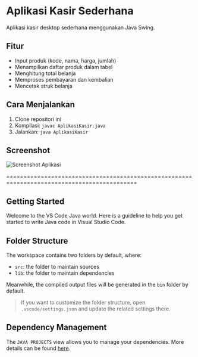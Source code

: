# Aplikasi Kasir Sederhana

Aplikasi kasir desktop sederhana menggunakan Java Swing.

## Fitur
- Input produk (kode, nama, harga, jumlah)
- Menampilkan daftar produk dalam tabel
- Menghitung total belanja
- Memproses pembayaran dan kembalian
- Mencetak struk belanja

## Cara Menjalankan
1. Clone repositori ini
2. Kompilasi: `javac AplikasiKasir.java`
3. Jalankan: `java AplikasiKasir`

## Screenshot
![Screenshot Aplikasi](https://github.com/user-attachments/assets/2ced5297-28bc-4d34-9c7c-fb8900911cf2)


============================================================================================

## Getting Started

Welcome to the VS Code Java world. Here is a guideline to help you get started to write Java code in Visual Studio Code.

## Folder Structure

The workspace contains two folders by default, where:

- `src`: the folder to maintain sources
- `lib`: the folder to maintain dependencies

Meanwhile, the compiled output files will be generated in the `bin` folder by default.

> If you want to customize the folder structure, open `.vscode/settings.json` and update the related settings there.

## Dependency Management

The `JAVA PROJECTS` view allows you to manage your dependencies. More details can be found [here](https://github.com/microsoft/vscode-java-dependency#manage-dependencies).
